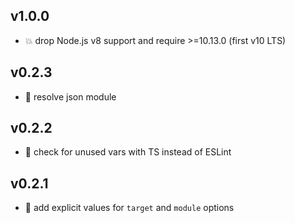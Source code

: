 ## v1.0.0

* 💥 drop Node.js v8 support and require >=10.13.0 (first v10 LTS)

## v0.2.3

* 🐞 resolve json module

## v0.2.2

* 🐞 check for unused vars with TS instead of ESLint

## v0.2.1

* 🐞 add explicit values for `target` and `module` options
